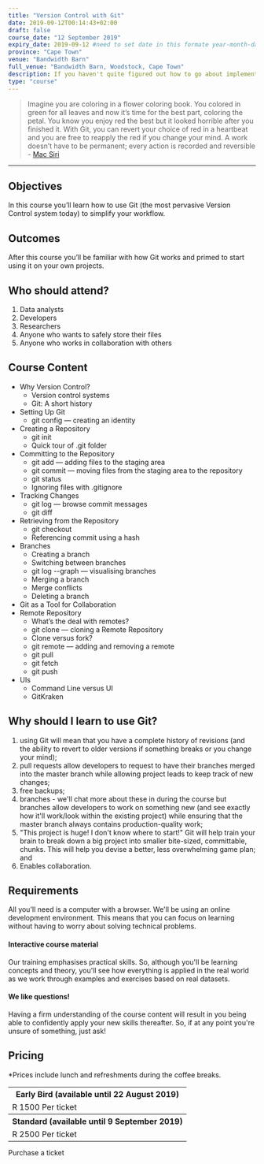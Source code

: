 ```yaml
---
title: "Version Control with Git"
date: 2019-09-12T00:14:43+02:00
draft: false
course_date: "12 September 2019"
expiry_date: 2019-09-12 #need to set date in this formate year-month-day
province: "Cape Town"
venue: "Bandwidth Barn"
full_venue: "Bandwidth Barn, Woodstock, Cape Town"
description: If you haven't quite figured out how to go about implementing a solid Version Control system then this is the course for you! 
type: "course"
---
```

            
> Imagine you are coloring in a flower coloring book. You colored in green for all leaves and now it’s time for the best part, coloring the petal. You know you enjoy red the best but it looked horrible after you finished it. With Git, you can revert your choice of red in a heartbeat and you are free to reapply the red if you change your mind. A work doesn’t have to be permanent; every action is recorded and reversible<br> - [Mac Siri](https://dev.to/maestromac/comment/him?source=post_page---------------------------)

***
## Objectives

In this course you’ll learn how to use Git (the most pervasive Version Control system today) to simplify your workflow. 

## Outcomes 

After this course you’ll be familiar with how Git works and primed to start using it on your own projects.

## Who should attend?

1. Data analysts
2. Developers
3. Researchers
4. Anyone who wants to safely store their files
5. Anyone who works in collaboration with others

## Course Content

- Why Version Control?
    - Version control systems
    - Git: A short history
- Setting Up Git
    - git config — creating an identity
- Creating a Repository
    - git init
    - Quick tour of .git folder
- Committing to the Repository
    - git add — adding files to the staging area
    - git commit — moving files from the staging area to the repository
    - git status
    - Ignoring files with .gitignore
- Tracking Changes
    - git log — browse commit messages
    - git diff
- Retrieving from the Repository
    - git checkout
    - Referencing commit using a hash
- Branches
    - Creating a branch
    - Switching between branches
    - git log --graph — visualising branches
    - Merging a branch
    - Merge conflicts
    - Deleting a branch
- Git as a Tool for Collaboration
- Remote Repository
    - What’s the deal with remotes?
    - git clone — cloning a Remote Repository
    - Clone versus fork?
    - git remote — adding and removing a remote
    - git pull
    - git fetch
    - git push
- UIs
    - Command Line versus UI
    - GitKraken

## Why should I learn to use Git?
          
1. using Git will mean that you have a complete history of revisions (and the ability to revert to older versions if something breaks or you change your mind);
2. pull requests allow developers to request to have their branches merged into the master branch while allowing project leads to keep track of new changes;
2. free backups;
3. branches - we'll chat more about these in during the course but branches allow developers to work on something new (and see exactly how it'll work/look within the existing project) while ensuring that the master branch always contains production-quality work;
4. "This project is huge! I don't know where to start!" Git will help train your brain to break down a big project into smaller bite-sized, committable, chunks. This will help you devise a better, less overwhelming game plan; and
5. Enables collaboration.

## Requirements
          
All you'll need is a computer with a browser. We'll be using an online development environment. This means that you can focus on learning without having to worry about solving technical problems.

#### Interactive course material
          
Our training emphasises practical skills. So, although you'll be learning concepts and theory, you'll see how everything is applied in the real world as we work through examples and exercises based on real datasets.

#### We like questions!
          
Having a firm understanding of the course content will result in you being able to confidently apply your new skills thereafter. So, if at any point you're unsure of something, just ask!

## Pricing
*Prices include lunch and refreshments during the coffee breaks.

  <!-- <table width: 100% style="margin-bottom: 2%;">
      <tr>
          <th class="pricing">Early-Bird(available until xx September 2019)</th>
      </tr>
      <tr>
          <th class="pricing">Single Day Ticket</th>
      </tr>
      <tr>
          <td class="pricing">R 1500 Per ticket</td>
      </tr>
      <tr>
          <th class="pricing">Combination Ticket</th>
      </tr>
      <tr>
          <td class="pricing">R 2400 Per ticket</td>
      </tr>
  </table>
  <table width: 100% style="margin-bottom: 1%;">
      <tr>
          <th class="pricing">Standard (available until xx September 2019)</th>
      </tr>
      <tr>
          <th class="pricing">Single Day Ticket</th>
      </tr>
      <tr>
          <td class="pricing">R 2500 Per ticket</td>
      </tr>
      <tr>
          <th class="pricing">Combination Ticket</th>
      </tr>
      <tr>
          <td class="pricing">R 4000 Per ticket</td>
      </tr>
  </table> -->

  <table width: 100% style="margin-bottom: 1%;">
      <tr>
          <th class="pricing">Early Bird (available until 22 August 2019)</th>
      </tr>
      <tr>
          <td class="pricing">R 1500 Per ticket</td>
      </tr>
      <tr>
          <th class="pricing">Standard (available until 9 September 2019)</th>
      </tr>
      <tr>
          <td class="pricing">R 2500 Per ticket</td>
      </tr>
  </table>  

<a class="btn btn-primary register" href="https://qkt.io/vGS277" target="_blank" style="text-decoration: none;"> Purchase a ticket</a>
